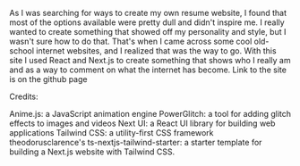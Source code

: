 As I was searching for ways to create my own resume website, I found that most of the options available were pretty dull and didn't inspire me. I really wanted to create something that showed off my personality and style, but I wasn't sure how to do that. That's when I came across some cool old-school internet websites, and I realized that was the way to go. With this site I used React and Next.js to create something that shows who I really am and as a way to comment on what the internet has become. Link to the site is on the github page

Credits:

Anime.js: a JavaScript animation engine
PowerGlitch: a tool for adding glitch effects to images and videos
Next UI: a React UI library for building web applications
Tailwind CSS: a utility-first CSS framework
theodorusclarence's ts-nextjs-tailwind-starter: a starter template for building a Next.js website with Tailwind CSS.
